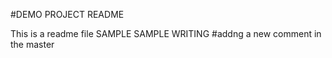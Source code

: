 #DEMO PROJECT README

This is a readme file
SAMPLE SAMPLE WRITING
#addng a new comment in the master